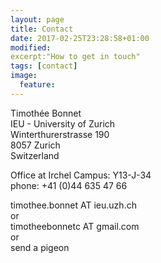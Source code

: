 ```yaml
---
layout: page
title: Contact
date: 2017-02-25T23:28:58+01:00
modified:
excerpt:"How to get in touch"
tags: [contact]
image:
  feature:
---
```


Timothée Bonnet  
IEU - University of Zurich  
Winterthurerstrasse 190  
8057 Zurich  
Switzerland


Office at Irchel Campus: Y13-J-34  
phone: +41 (0)44 635 47 66


timothee.bonnet AT ieu.uzh.ch  
or  
timotheebonnetc AT gmail.com  
or  
send a pigeon
